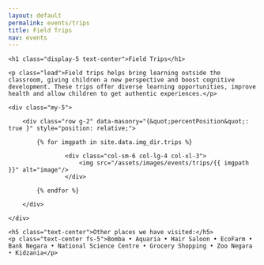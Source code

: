 ```yaml
---
layout: default
permalink: events/trips
title: Field Trips
nav: events
---
```


<div class="container py-4 mb-2 col-xl-10">
	
	<h1 class="display-5 text-center">Field Trips</h1>
	
	<p class="lead">Field trips helps bring learning outside the classroom, giving children a new perspective and boost cognitive development. These trips offer diverse learning opportunities, improve health and allow children to get authentic experiences.</p>

	<div class="my-5">

		<div class="row g-2" data-masonry="{&quot;percentPosition&quot;: true }" style="position: relative;">
	
			{% for imgpath in site.data.img_dir.trips %}
	
					<div class="col-sm-6 col-lg-4 col-xl-3">
						<img src="/assets/images/events/trips/{{ imgpath }}" alt="image"/>
					</div>
	
			{% endfor %}
		   
		</div>
	
	</div>

	<h5 class="text-center">Other places we have visited:</h5>
	<p class="text-center fs-5">Bomba • Aquaria • Hair Saloon • EcoFarm • Bank Negara • National Science Centre • Grocery Shopping • Zoo Negara • Kidzania</p>

</div>

